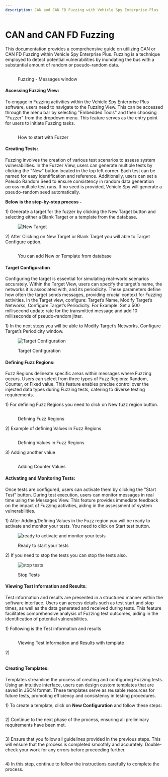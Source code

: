 ```yaml
---
description: CAN and CAN FD Fuzzing with Vehicle Spy Enterprise Plus
---
```


# CAN and CAN FD Fuzzing

This documentation provides a comprehensive guide on utilizing CAN or CAN FD Fuzzing within Vehicle Spy Enterprise Plus. Fuzzing is a technique employed to detect potential vulnerabilities by inundating the bus with a substantial amount of random or pseudo-random data.

<div align="left"><figure><img src="../../.gitbook/assets/image9.png" alt=""><figcaption><p>Fuzzing - Messages window</p></figcaption></figure></div>

#### Accessing Fuzzing View:

To engage in Fuzzing activities within the Vehicle Spy Enterprise Plus software, users need to navigate to the Fuzzing View. This can be accessed through the menu bar by selecting "Embedded Tools" and then choosing "Fuzzer" from the dropdown menu. This feature serves as the entry point for users to initiate Fuzzing tasks.

<div align="left"><figure><img src="../../.gitbook/assets/image8.png" alt=""><figcaption><p>How to start with Fuzzer</p></figcaption></figure></div>

#### Creating Tests:

Fuzzing involves the creation of various test scenarios to assess system vulnerabilities. In the Fuzzer View, users can generate multiple tests by clicking the "New" button located in the top left corner. Each test can be named for easy identification and reference. Additionally, users can set a Pseudo Random Seed to ensure consistency in random data generation across multiple test runs. If no seed is provided, Vehicle Spy will generate a pseudo-random seed automatically.

**Below is the step-by-step process -**

1\) Generate a target for the fuzzer by clicking the New Target button and selecting either a Blank Target or a template from the databas&#x65;**.**

<div align="left"><figure><img src="../../.gitbook/assets/image3 (2).png" alt="New Target"><figcaption></figcaption></figure></div>

2\) After Clicking on New Target or Blank Target you will able to Target Configure option.

<div align="left"><figure><img src="../../.gitbook/assets/image2 (2).png" alt=""><figcaption><p>You can add New or Template from database</p></figcaption></figure></div>

#### Target Configuration

Configuring the target is essential for simulating real-world scenarios accurately. Within the Target View, users can specify the target's name, the networks it is associated with, and its periodicity. These parameters define how often the target sends messages, providing crucial context for Fuzzing activities. In the Target view, configure: Target’s Name, Modify Target’s Networks, Configure Target’s Periodicity. For Example: Set a 500 millisecond update rate for the transmitted message and add 10 milliseconds of pseudo-random jitter.

1\) In the next steps you will be able to Modify Target’s Networks, Configure Target’s Periodicity window.

<div align="left"><figure><img src="../../.gitbook/assets/image7.png" alt="Target Configuration"><figcaption><p>Target Configuration</p></figcaption></figure></div>

#### Defining Fuzz Regions:

Fuzz Regions delineate specific areas within messages where Fuzzing occurs. Users can select from three types of Fuzz Regions: Random, Counter, or Fixed value. This feature enables precise control over the injected data types during Fuzzing tests, catering to diverse testing requirements.

1\) For defining Fuzz Regions you need to click on <img src="../../.gitbook/assets/image.png" alt="" data-size="original">New fuzz region button.

<div align="left"><figure><img src="../../.gitbook/assets/image12.png" alt=""><figcaption><p>Defining Fuzz Regions</p></figcaption></figure></div>

2\) Example of defining Values in Fuzz Regions

<div align="left"><figure><img src="../../.gitbook/assets/image13.png" alt=""><figcaption><p>Defining Values in Fuzz Regions</p></figcaption></figure></div>

3\) Adding another value

<div align="left"><figure><img src="../../.gitbook/assets/image15.png" alt=""><figcaption><p>Adding Counter Values</p></figcaption></figure></div>

#### Activating and Monitoring Tests:

Once tests are configured, users can activate them by clicking the "Start Test" button. During test execution, users can monitor messages in real time using the Messages View. This feature provides immediate feedback on the impact of Fuzzing activities, aiding in the assessment of system vulnerabilities.

1\) After Adding/Defining Values in the Fuzz region you will be ready to activate and monitor your tests. You need to click on Start test <img src="../../.gitbook/assets/test.png" alt="" data-size="line">button.

<div align="left"><figure><img src="../../.gitbook/assets/image11.png" alt="ready to activate and monitor your tests"><figcaption><p>Ready to start your tests</p></figcaption></figure></div>

2\) If you need to stop the tests you can stop the tests also.

<div align="left"><figure><img src="../../.gitbook/assets/image14.png" alt="stop tests"><figcaption><p>Stop Tests</p></figcaption></figure></div>

#### Viewing Test Information and Results:

Test information and results are presented in a structured manner within the software interface. Users can access details such as test start and stop times, as well as the data generated and received during tests. This feature facilitates comprehensive analysis of Fuzzing test outcomes, aiding in the identification of potential vulnerabilities.

1\) Following is the Test information and results

<div align="left"><figure><img src="../../.gitbook/assets/image16.png" alt=""><figcaption><p>Viewing Test Information and Results with template</p></figcaption></figure></div>

2\)

<div align="left"><figure><img src="../../.gitbook/assets/image6.png" alt=""><figcaption></figcaption></figure></div>

#### Creating Templates:

Templates streamline the process of creating and configuring Fuzzing tests. Using an intuitive interface, users can design custom templates that are saved in JSON format. These templates serve as reusable resources for future tests, promoting efficiency and consistency in testing procedures.

1\) To create a template, click on **New Configuration** and follow these steps:

<div align="left"><figure><img src="../../.gitbook/assets/image4 (1).png" alt=""><figcaption></figcaption></figure></div>

2\) Continue to the next phase of the process, ensuring all preliminary requirements have been met.

<div align="left"><figure><img src="../../.gitbook/assets/image10.png" alt=""><figcaption></figcaption></figure></div>

3\) Ensure that you follow all guidelines provided in the previous steps. This will ensure that the process is completed smoothly and accurately. Double-check your work for any errors before proceeding further.

<div align="left"><figure><img src="../../.gitbook/assets/image5.png" alt=""><figcaption></figcaption></figure></div>

4\) In this step, continue to follow the instructions carefully to complete the process.

<div align="left"><figure><img src="../../.gitbook/assets/image1 (2).png" alt=""><figcaption></figcaption></figure></div>
